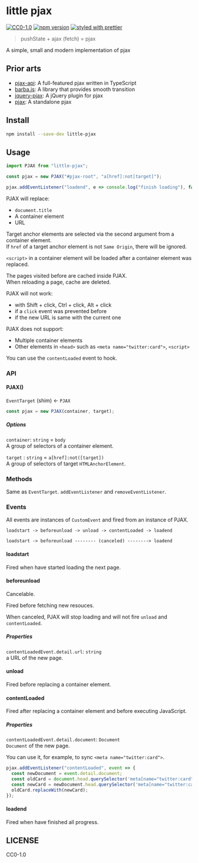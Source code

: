 # little pjax

[![CC0-1.0](https://img.shields.io/badge/license-CC0-green.svg?style=flat-square)](http://creativecommons.org/publicdomain/zero/1.0/)
[![npm version](https://img.shields.io/npm/v/little-pjax.svg?style=flat-square)](https://www.npmjs.com/package/little-pjax)
[![styled with prettier](https://img.shields.io/badge/styled_with-prettier-ff69b4.svg?style=flat-square)](https://github.com/prettier/prettier)

> pushState + ajax (fetch) = pjax

A simple, small and modern implementation of pjax

## Prior arts

* [pjax-api](https://www.npmjs.com/package/pjax-api): A full-featured pjax written in TypeScript
* [barba.js](https://www.npmjs.com/package/barba.js): A library that provides smooth transition
* [jquery-pjax](https://www.npmjs.com/package/jquery-pjax): A jQuery plugin for pjax
* [pjax](https://www.npmjs.com/package/pjax): A standalone pjax

## Install

```bash
npm install --save-dev little-pjax
```

## Usage

```js
import PJAX from "little-pjax";

const pjax = new PJAX("#pjax-root", "a[href]:not[target]");

pjax.addEventListener("loadend", e => console.log("finish loading"), false);
```

PJAX will replace:

* `document.title`
* A container element
* URL

Target anchor elements are selected via the second argument from a container element.\
If `href` of a target anchor element is not `Same Origin`, there will be ignored.

`<script>` in a container element will be loaded after a container element was replaced.

The pages visited before are cached inside PJAX.\
When reloading a page, cache are deleted.

PJAX will not work:

* with Shift + click, Ctrl + click, Alt + click
* if a `click` event was prevented before
* if the new URL is same with the current one

PJAX does not support:

* Multiple container elements
* Other elements in `<head>` such as `<meta name="twitter:card">`, `<script>`

You can use the `contentLoaded` event to hook.

### API

#### PJAX()

`EventTarget` (shim) <- `PJAX`

```js
const pjax = new PJAX(container, target);
```

##### Options

`container`: `string` = `body`\
A group of selectors of a container element.

`target` : `string` = `a[href]:not([target])`\
A group of selectors of target `HTMLAnchorElement`.

### Methods

Same as `EventTarget`. `addEventListener` and `removeEventListener`.

### Events

All events are instances of `CustomEvent` and fired from an instance of PJAX.

```
loadstart -> beforeunload -> unload -> contentLoaded -> loadend

loadstart -> beforeunload -------- (canceled) --------> loadend
```

#### loadstart

Fired when have started loading the next page.

#### beforeunload

Cancelable.

Fired before fetching new resouces.

When canceled, PJAX will stop loading and will not fire `unload` and `contentLoaded`.

##### Properties

`contentLoadedEvent.detail.url`: `string`\
a URL of the new page.

#### unload

Fired before replacing a container element.

#### contentLoaded

Fired after replacing a container element and before executing JavaScript.

##### Properties

`contentLoadedEvent.detail.document`: `Document`\
`Document` of the new page.

You can use it, for example, to sync `<meta name="twitter:card">`.

```js
pjax.addEventListener("contentLoaded", event => {
  const newDocument = event.detail.document;
  const oldCard = document.head.querySelector('meta[name="twitter:card"]');
  const newCard = newDocument.head.querySelector('meta[name="twitter:card"]');
  oldCard.replaceWith(newCard);
});
```

#### loadend

Fired when have finished all progress.

## LICENSE

CC0-1.0
